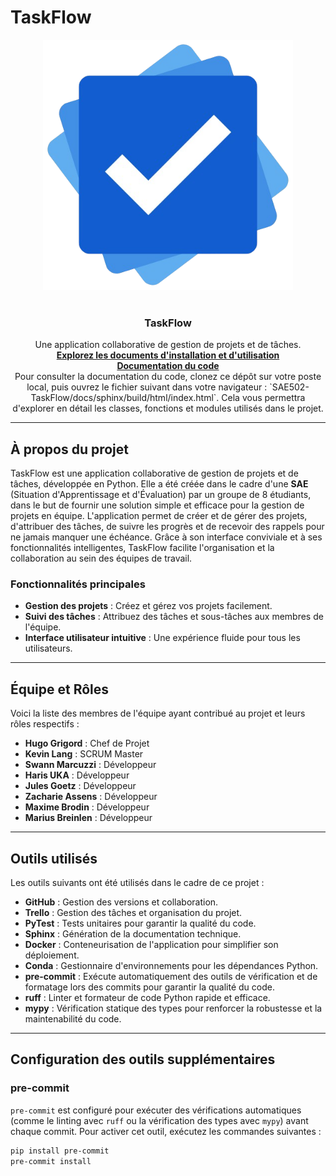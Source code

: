 # TaskFlow

<div align="center">
  <img src="data/logo.png" alt="Logo TaskFlow" width="400">
</div>
<br />
<div align="center">
  <a href="https://github.com/zzendor/SAE502-TaskFlow">
  </a>

  <h3 align="center">TaskFlow</h3>

  <p align="center">
    Une application collaborative de gestion de projets et de tâches.
    <br />
    <a href="https://github.com/zzendor/SAE502-TaskFlow/tree/main/docs/pdf"><strong>Explorez les documents d'installation et d'utilisation </strong></a>
    <br />
    <a href="https://github.com/zzendor/SAE502-TaskFlow/tree/main/docs/sphinx/build/html"><strong>Documentation du code </strong></a>
     <br />
    Pour consulter la documentation du code, clonez ce dépôt sur votre poste local, puis ouvrez le fichier suivant dans votre navigateur :
    `SAE502-TaskFlow/docs/sphinx/build/html/index.html`. Cela vous permettra d'explorer en détail les classes, fonctions et modules utilisés dans le projet.
    <br />
  </p>
</div>

---

## À propos du projet

TaskFlow est une application collaborative de gestion de projets et de tâches, développée en Python. Elle a été créée dans le cadre d'une **SAE** (Situation d'Apprentissage et d'Évaluation) par un groupe de 8 étudiants, dans le but de fournir une solution simple et efficace pour la gestion de projets en équipe. L'application permet de créer et de gérer des projets, d'attribuer des tâches, de suivre les progrès et de recevoir des rappels pour ne jamais manquer une échéance. Grâce à son interface conviviale et à ses fonctionnalités intelligentes, TaskFlow facilite l'organisation et la collaboration au sein des équipes de travail.

### Fonctionnalités principales

- **Gestion des projets** : Créez et gérez vos projets facilement.
- **Suivi des tâches** : Attribuez des tâches et sous-tâches aux membres de l'équipe.
- **Interface utilisateur intuitive** : Une expérience fluide pour tous les utilisateurs.

---

## Équipe et Rôles

Voici la liste des membres de l'équipe ayant contribué au projet et leurs rôles respectifs :

- **Hugo Grigord** : Chef de Projet
- **Kevin Lang** : SCRUM Master
- **Swann Marcuzzi** : Développeur
- **Haris UKA** : Développeur
- **Jules Goetz** : Développeur
- **Zacharie Assens** : Développeur
- **Maxime Brodin** : Développeur
- **Marius Breinlen** : Développeur

---

## Outils utilisés

Les outils suivants ont été utilisés dans le cadre de ce projet :

- **GitHub** : Gestion des versions et collaboration.
- **Trello** : Gestion des tâches et organisation du projet.
- **PyTest** : Tests unitaires pour garantir la qualité du code.
- **Sphinx** : Génération de la documentation technique.
- **Docker** : Conteneurisation de l'application pour simplifier son déploiement.
- **Conda** : Gestionnaire d'environnements pour les dépendances Python.
- **pre-commit** : Exécute automatiquement des outils de vérification et de formatage lors des commits pour garantir la qualité du code.
- **ruff** : Linter et formateur de code Python rapide et efficace.
- **mypy** : Vérification statique des types pour renforcer la robustesse et la maintenabilité du code.

---

## Configuration des outils supplémentaires

### **pre-commit**

`pre-commit` est configuré pour exécuter des vérifications automatiques (comme le linting avec `ruff` ou la vérification des types avec `mypy`) avant chaque commit. Pour activer cet outil, exécutez les commandes suivantes :

```bash
pip install pre-commit
pre-commit install
